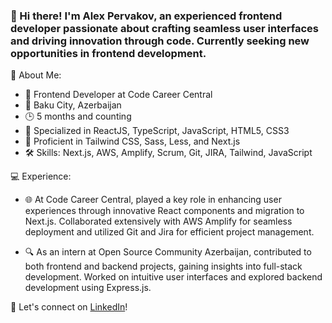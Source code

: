 ### 👋 Hi there! I'm Alex Pervakov, an experienced frontend developer passionate about crafting seamless user interfaces and driving innovation through code. Currently seeking new opportunities in frontend development.

🚀 About Me:
- 💼 Frontend Developer at Code Career Central
- 📍 Baku City, Azerbaijan
- 🕒 5 months and counting
- 🔧 Specialized in ReactJS, TypeScript, JavaScript, HTML5, CSS3
- 🌟 Proficient in Tailwind CSS, Sass, Less, and Next.js
- 🛠️ Skills: Next.js, AWS, Amplify, Scrum, Git, JIRA, Tailwind, JavaScript

💻 Experience:
- 🌐 At Code Career Central, played a key role in enhancing user experiences through innovative React components and migration to Next.js. Collaborated extensively with AWS Amplify for seamless deployment and utilized Git and Jira for efficient project management.

- 🔍 As an intern at Open Source Community Azerbaijan, contributed to both frontend and backend projects, gaining insights into full-stack development. Worked on intuitive user interfaces and explored backend development using Express.js.

🔗 Let's connect on [LinkedIn](https://www.linkedin.com/in/alexpervakov/)!

